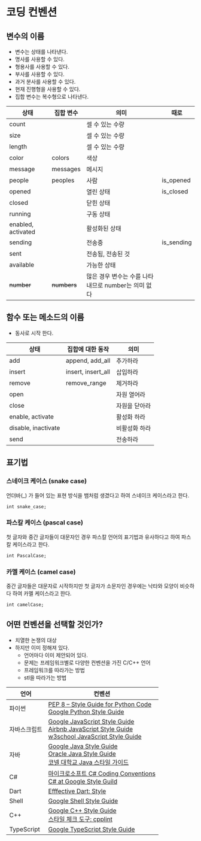 # 코딩 컨벤션

## 변수의 이름

- 변수는 상태를 나타낸다.
- 명사를 사용할 수 있다.
- 형용사를 사용할 수 있다.
- 부사를 사용할 수 있다.
- 과거 분사를 사용할 수 있다.
- 현재 진행형을 사용할 수 있다.
- 집합 변수는 복수형으로 나타낸다.

| 상태               | 집합 변수   | 의미                                                | 때로       |
| ------------------ | ----------- | --------------------------------------------------- | ---------- |
| count              |             | 셀 수 있는 수량                                     |            |
| size               |             | 셀 수 있는 수량                                     |            |
| length             |             | 셀 수 있는 수량                                     |            |
| color              | colors      | 색상                                                |            |
| message            | messages    | 메시지                                              |            |
| people             | peoples     | 사람                                                | is_opened  |
| opened             |             | 열린 상태                                           | is_closed  |
| closed             |             | 닫힌 상태                                           |            |
| running            |             | 구동 상태                                           |            |
| enabled, activated |             | 활성화된 상태                                       |            |
| sending            |             | 전송중                                              | is_sending |
| sent               |             | 전송됨, 전송된 것                                   |            |
| available          |             | 가능한 상태                                         |            |
| ~~number~~         | ~~numbers~~ | 많은 경우 변수는 수를 나타내므로 number는 의미 없다 |            |

## 함수 또는 메소드의 이름

- 동사로 시작 한다.

| 상태                | 집합에 대한 동작   | 의미          |
| ------------------- | ------------------ | ------------- |
| add                 | append, add_all    | 추가하라      |
| insert              | insert, insert_all | 삽입하라      |
| remove              | remove_range       | 제거하라      |
| open                |                    | 자원 열어라   |
| close               |                    | 자원을 닫아라 |
| enable, activate    |                    | 활성화 하라   |
| disable, inactivate |                    | 비활성화 하라 |
| send                |                    | 전송하라      |

## 표기법

### 스네이크 케이스 (snake case)

언더바(_) 가 들어 있는 표현 방식을 뱀처럼 생겼다고 하여 스네이크 케이스라고 한다. 

```
int snake_case;
```

### 파스칼 케이스 (pascal case)

첫 글자와 중간 글자들이 대문자인 경우 파스칼 언어의 표기법과 유사하다고 하여 파스칼 케이스라고 한다.

```
int PascalCase;
```

### 카멜 케이스 (camel case)

중간 글자들은 대문자로 시작하지만 첫 글자가 소문자인 경우에는 낙타와 모양이 비슷하다 하여 카멜 케이스라고 한다. 

```
int camelCase;
```

## 어떤 컨벤션을 선택할 것인가?

- 치열한 논쟁의 대상
- 하지만 이미 정해져 있다.
  - 언어마다 이미 제안되어 있다.
  - 문제는  프레임워크별로 다양한 컨벤션을 가진 C/C++ 언어
  - 프레임워크를 따라가는 방법
  - stl을 따라가는 방법

| 언어         | 컨벤션                                                       |
| ------------ | ------------------------------------------------------------ |
| 파이썬       | [PEP 8 – Style Guide for Python Code](https://peps.python.org/pep-0008/)<br>[Google Python Style Guide](https://google.github.io/styleguide/pyguide.html) |
| 자바스크립트 | [Google JavaScript Style Guide](https://google.github.io/styleguide/jsguide.html)<br>[Airbnb JavaScript Style Guide](https://github.com/airbnb/javascript)<br>[w3school JavaScript Style Guide](https://www.w3schools.com/js/js_conventions.asp) |
| 자바         | [Google Java Style Guide](https://google.github.io/styleguide/javaguide.html)<br>[Oracle Java Style Guide](https://www.oracle.com/technetwork/java/codeconventions-150003.pdf)<br>[코넬 대학교 Java 스타일 가이드](https://www.cs.cornell.edu/courses/JavaAndDS/JavaStyle.html) |
| C#           | [마이크로소프트 C# Coding Conventions](https://docs.microsoft.com/en-us/dotnet/csharp/fundamentals/coding-style/coding-conventions)<br>[C# at Google Style Guild](https://google.github.io/styleguide/csharp-style.html) |
| Dart         | [Efffective Dart: Style](https://dart.dev/guides/language/effective-dart/style) |
| Shell        | [Google Shell Style Guide](https://google.github.io/styleguide/shellguide.html) |
| C++          | [Google C++ Style Guide](https://google.github.io/styleguide/cppguide.html)<br>[스타일 체크 도구: cpplint](https://github.com/cpplint/cpplint) |
| TypeScript   | [Google TypeScript Style Guide](https://google.github.io/styleguide/tsguide.html) |

